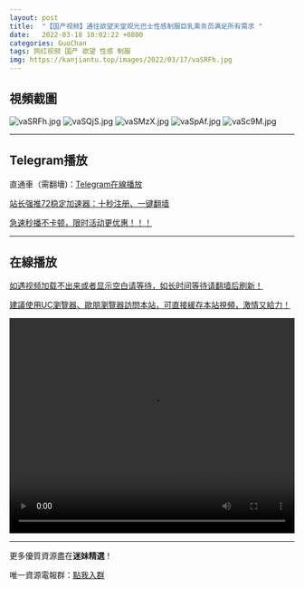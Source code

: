 ```yaml
---
layout: post
title:  "【国产视频】通往欲望天堂观光巴士性感制服巨乳乘务员满足所有需求 "
date:   2022-03-18 10:02:22 +0800
categories: GuoChan
tags: 网红视频 国产 欲望 性感 制服
img: https://kanjiantu.top/images/2022/03/17/vaSRFh.jpg
---
```



## 視頻截圖

![vaSRFh.jpg](https://kanjiantu.top/images/2022/03/17/vaSRFh.jpg)
![vaSQjS.jpg](https://kanjiantu.top/images/2022/03/17/vaSQjS.jpg)
![vaSMzX.jpg](https://kanjiantu.top/images/2022/03/17/vaSMzX.jpg)
![vaSpAf.jpg](https://kanjiantu.top/images/2022/03/17/vaSpAf.jpg)
![vaSc9M.jpg](https://kanjiantu.top/images/2022/03/17/vaSc9M.jpg)

* * *
## Telegram播放

直通車（需翻墻)：[Telegram在線播放](https://t.me/mimeijingxuan/175)

<u>站长强推72稳定加速器：[十秒注册、一键翻墙](https://72vpn.xyz/#/register?code=mimei) </u>


<u>急速秒播不卡顿，限时活动更优惠！！！</u>
* * *
## 在線播放
<u>如遇视频加载不出来或者显示空白请等待，如长时间等待请翻墙后刷新！</u>

<u>建議使用UC瀏覽器、歐朋瀏覽器訪問本站，可直接緩存本站視頻，激情又給力！</u>
<center><video src="https://cdn.publer.io/uploads/videos/6245e91bdb279732fb55b9c0/f9ab98de6c0854d1affb93c4aac1d58c.mp4" width="100%" height="380px" controls="controls"></video></center>

* * *
更多優質資源盡在**迷妹精選**！

唯一資源電報群：[點我入群](https://t.me/mimeijingxuan)



